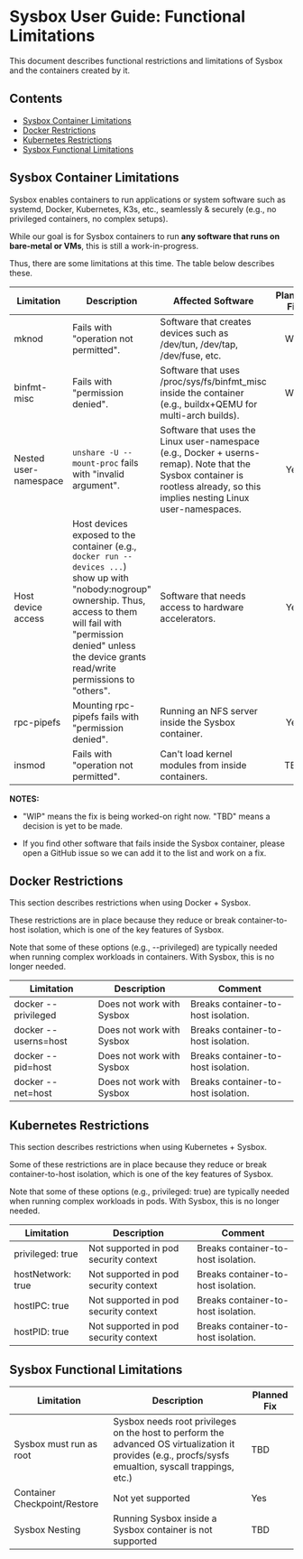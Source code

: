 # Sysbox User Guide: Functional Limitations

This document describes functional restrictions and limitations of Sysbox and
the containers created by it.

## Contents

-   [Sysbox Container Limitations](#sysbox-container-limitations)
-   [Docker Restrictions](#docker-restrictions)
-   [Kubernetes Restrictions](#kubernetes-restrictions)
-   [Sysbox Functional Limitations](#sysbox-functional-limitations)

## Sysbox Container Limitations

Sysbox enables containers to run applications or system software such as
systemd, Docker, Kubernetes, K3s, etc., seamlessly & securely (e.g., no
privileged containers, no complex setups).

While our goal is for Sysbox containers to run **any software that runs on
bare-metal or VMs**, this is still a work-in-progress.

Thus, there are some limitations at this time. The table below describes these.

| Limitation    | Description       | Affected Software | Planned Fix |
| --------      | --------------- | ----- | :--: |
| mknod         | Fails with "operation not permitted". | Software that creates devices such as /dev/tun, /dev/tap, /dev/fuse, etc. | WIP |
| binfmt-misc   | Fails with "permission denied". | Software that uses /proc/sys/fs/binfmt_misc inside the container (e.g., buildx+QEMU for multi-arch builds). | WIP |
| Nested user-namespace | `unshare -U --mount-proc` fails with "invalid argument". | Software that uses the Linux user-namespace (e.g., Docker + userns-remap). Note that the Sysbox container is rootless already, so this implies nesting Linux user-namespaces. | Yes |
| Host device access | Host devices exposed to the container (e.g., `docker run --devices ...`) show up with "nobody:nogroup" ownership. Thus, access to them will fail with "permission denied" unless the device grants read/write permissions to "others". | Software that needs access to hardware accelerators. | Yes |
| rpc-pipefs    | Mounting rpc-pipefs fails with "permission denied". | Running an NFS server inside the Sysbox container. | Yes |
| insmod        | Fails with "operation not permitted". | Can't load kernel modules from inside containers. | TBD |

**NOTES:**

-   "WIP" means the fix is being worked-on right now. "TBD" means a
    decision is yet to be made.

-   If you find other software that fails inside the Sysbox container, please open
    a GitHub issue so we can add it to the list and work on a fix.

## Docker Restrictions

This section describes restrictions when using Docker + Sysbox.

These restrictions are in place because they reduce or break container-to-host
isolation, which is one of the key features of Sysbox.

Note that some of these options (e.g., --privileged) are typically needed when
running complex workloads in containers. With Sysbox, this is no longer needed.

| Limitation    | Description     | Comment |
| ----------    | --------------- | ------- |
| docker --privileged | Does not work with Sysbox | Breaks container-to-host isolation. |
| docker --userns=host | Does not work with Sysbox | Breaks container-to-host isolation. |
| docker --pid=host | Does not work with Sysbox | Breaks container-to-host isolation. |
| docker --net=host | Does not work with Sysbox | Breaks container-to-host isolation. |

## Kubernetes Restrictions

This section describes restrictions when using Kubernetes + Sysbox.

Some of these restrictions are in place because they reduce or break
container-to-host isolation, which is one of the key features of Sysbox.

Note that some of these options (e.g., privileged: true) are typically needed when
running complex workloads in pods. With Sysbox, this is no longer needed.

| Limitation    | Description     | Comment |
| ----------    | --------------- | ------- |
| privileged: true  | Not supported in pod security context | Breaks container-to-host isolation. |
| hostNetwork: true  | Not supported in pod security context | Breaks container-to-host isolation. |
| hostIPC: true  | Not supported in pod security context | Breaks container-to-host isolation. |
| hostPID: true  | Not supported in pod security context | Breaks container-to-host isolation. |

## Sysbox Functional Limitations

| Limitation    | Description     | Planned Fix |
| ----------    | --------------- | ------- |
| Sysbox must run as root | Sysbox needs root privileges on the host to perform the advanced OS virtualization it provides (e.g., procfs/sysfs emualtion, syscall trappings, etc.) | TBD |
| Container Checkpoint/Restore | Not yet supported | Yes |
| Sysbox Nesting | Running Sysbox inside a Sysbox container is not supported | TBD |
